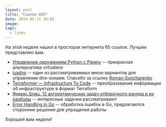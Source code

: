 ```yaml
---
layout: post
title: "Ссылки #25"
date: 2019-05-11 10:03
image:
tags:
  - links
---
```

На этой неделе нашел в просторах интернета 65 ссылок. Лучшее представляю вам.

* [Управление окружением Python c Pipenv](https://habr.com/ru/post/413009/) -- прекрасная альтернатива virtualenv
* [luadns](https://www.luadns.com/) -- один из рассматриваемых мною вариантов для управления dns-зонами. Спасибо за ссылку [Roman Goncharenko](https://twitter.com/coderun)
* [Terraformer — Infrastructure To Code](https://habr.com/ru/post/450410/) -- преобразование информации об инфраструктуре в формат Terraform
* [Яндекс.Блиц. 12 алгоритмических задач отборочного раунда и их разборы](https://habr.com/ru/company/yandex/blog/340784/) -- интересные задачки рассматривают
* [Error Handling in Go](https://medium.com/gett-engineering/error-handling-in-go-53b8a7112d04) -- обработка ошибок в Go, предлагаются сторонние решения для упрощения работы

Хорошей вам недели!
